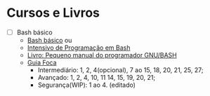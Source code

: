 # Cursos e Livros

- [ ] Bash básico
  - [Bash básico](https://www.youtube.com/watch?v=ZM--I3NJ2jY&list=PLXoSGejyuQGpf4X-NdGjvSlEFZhn2f2H7) ou
  - [Intensivo de Programação em Bash](https://www.youtube.com/watch?v=yHDzFRWmLGA&list=PLXoSGejyuQGr53w4IzUzbPCqR4HPOHjAI&index=2)
  - [Livro: Pequeno manual do programador GNU/BASH](https://blauaraujo.com/livro/)
  - [Guia Foca](https://guiafoca.org/)
    - Intermediário: 1, 2, 4(opcional), 7 ao 15, 18, 20, 21, 25, 27;
    - Avançado: 1, 2, 4, 10, 11 14, 15, 19, 20, 21;
    - Segurança(WIP): 1 ao 4. (editado)

  

